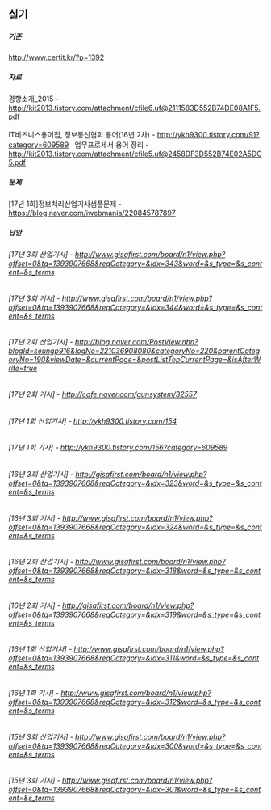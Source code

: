 ## 실기  

##### 기준  
http://www.certit.kr/?p=1392  

##### 자료  
경향소개_2015 - http://kit2013.tistory.com/attachment/cfile6.uf@2111583D552B74DE08A1F5.pdf  
<br>
IT비즈니스용어집, 정보통신협회 용어(16년 2차) - http://ykh9300.tistory.com/91?category=609589  
업무프로세서 용어 정리 - http://kit2013.tistory.com/attachment/cfile5.uf@2458DF3D552B74E02A5DC5.pdf  

##### 문제  
[17년 1회]정보처리산업기사샘플문제 - https://blog.naver.com/iwebmania/220845787897  

##### 답안
###### [17년 3회 산업기사] - http://www.gisafirst.com/board/n1/view.php?offset=0&tq=1393907668&reqCategory=&idx=343&word=&s_type=&s_content=&s_terms  
###### [17년 3회 기사] - http://www.gisafirst.com/board/n1/view.php?offset=0&tq=1393907668&reqCategory=&idx=344&word=&s_type=&s_content=&s_terms  
###### [17년 2회 산업기사] - http://blog.naver.com/PostView.nhn?blogId=seungp916&logNo=221036908080&categoryNo=220&parentCategoryNo=190&viewDate=&currentPage=&postListTopCurrentPage=&isAfterWrite=true  
###### [17년 2회 기사] - http://cafe.naver.com/gunsystem/32557  
###### [17년 1회 산업기사] - http://ykh9300.tistory.com/154  
###### [17년 1회 기사] - http://ykh9300.tistory.com/156?category=609589  
###### [16년 3회 산업기사] - http://gisafirst.com/board/n1/view.php?offset=0&tq=1393907668&reqCategory=&idx=323&word=&s_type=&s_content=&s_terms  
###### [16년 3회 기사] - http://www.gisafirst.com/board/n1/view.php?offset=0&tq=1393907668&reqCategory=&idx=324&word=&s_type=&s_content=&s_terms  
###### [16년 2회 산업기사] - http://www.gisafirst.com/board/n1/view.php?offset=0&tq=1393907668&reqCategory=&idx=318&word=&s_type=&s_content=&s_terms  
###### [16년 2회 기사] - http://gisafirst.com/board/n1/view.php?offset=0&tq=1393907668&reqCategory=&idx=319&word=&s_type=&s_content=&s_terms  
###### [16년 1회 산업기사] - http://www.gisafirst.com/board/n1/view.php?offset=0&tq=1393907668&reqCategory=&idx=311&word=&s_type=&s_content=&s_terms  
###### [16년 1회 기사] - http://www.gisafirst.com/board/n1/view.php?offset=0&tq=1393907668&reqCategory=&idx=312&word=&s_type=&s_content=&s_terms  
###### [15년 3회 산업기사] - http://www.gisafirst.com/board/n1/view.php?offset=0&tq=1393907668&reqCategory=&idx=300&word=&s_type=&s_content=&s_terms  
###### [15년 3회 기사] - http://www.gisafirst.com/board/n1/view.php?offset=0&tq=1393907668&reqCategory=&idx=301&word=&s_type=&s_content=&s_terms  

